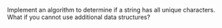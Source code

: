 Implement an algorithm to determine if a string has all unique characters. What if you cannot use additional data structures?


